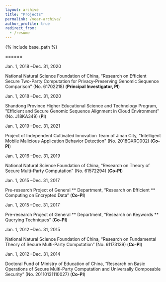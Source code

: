 ```yaml
---
layout: archive
title: "Projects"
permalink: /year-archive/
author_profile: true
redirect_from:
  - /resume
---
```



{% include base_path %}



======

Jan. 1, 2018 –Dec. 31, 2020

National Natural Science Foundation of China, “Research on Efficient Secure Two-Party Computation for
Privacy-Preserving Genomic Sequence Comparison” (No. 61702218) (<b>Principal Investigator, PI</b>)

Jan. 1, 2018 –Dec. 31, 2020

Shandong Province Higher Educational Science and Technology Program, "Efficient and Secure Genomic Sequence Alignment in Cloud Environment" (No. J18KA349) (<b>PI</b>)

Jan. 1, 2019 –Dec. 31, 2021

Project of Independent Cultivated Innovation Team of Jinan City, "Intelligent Mobile Malicious Application Behavior Detection" (No. 2018GXRC002) (<b>Co-PI</b>)

Jan. 1, 2016 –Dec. 31, 2019

National Natural Science Foundation of China, “Research on Theory of Secure Multi-Party Computation”
(No. 61572294) (<b>Co-PI</b>)

Jan. 1, 2015 –Dec. 31, 2017

Pre-research Project of General ** Department, “Research on Efficient ** Computing on Encrypted
Data” (<b>Co-PI</b>)

Jan. 1, 2015 –Dec. 31, 2017

Pre-research Project of General ** Department, “Research on Keywords ** Querying Techniques” (<b>Co-PI</b>)

Jan. 1, 2012 –Dec. 31, 2015

National Natural Science Foundation of China, “Research on Fundamental Theory of Secure Multi-Party
Computation” (No. 61173139) (<b>Co-PI</b>)

Jan. 1, 2012 –Dec. 31, 2014

Doctoral Fund of Ministry of Education of China, “Research on Basic Operations of Secure Multi-Party
Computation and Universally Composable Security” (No. 20110131110027) (<b>Co-PI</b>)
